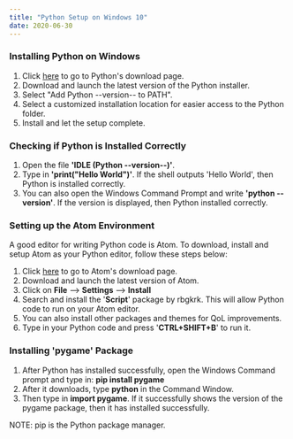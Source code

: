 ```yaml
---
title: "Python Setup on Windows 10"
date: 2020-06-30
---
```


### Installing Python on Windows

1. Click [here](https://www.python.org/downloads/) to go to Python's download page.
2. Download and launch the latest version of the Python installer.
2. Select "Add Python --version-- to PATH".
4. Select a customized installation location for easier access to the Python folder.
5. Install and let the setup complete.

### Checking if Python is Installed Correctly

1. Open the file **'IDLE (Python --version--)'**.
2. Type in **'print("Hello World")'**. If the shell outputs 'Hello World', then Python is installed correctly.
3. You can also open the Windows Command Prompt and write **'python --version'**. If the version is displayed, then Python installed correctly.

### Setting up the Atom Environment

A good editor for writing Python code is Atom. To download, install and setup Atom as your Python editor, follow these steps below:

1. Click [here](https://atom.io/) to go to Atom's download page.
2. Download and launch the latest version of Atom.
3. Click on **File** --> **Settings** --> **Install**
4. Search and install the '**Script**' package by rbgkrk. This will allow Python code to run on your Atom editor.
5. You can also install other packages and themes for QoL improvements.
6. Type in your Python code and press '**CTRL+SHIFT+B**' to run it.

### Installing 'pygame' Package

1. After Python has installed successfully, open the Windows Command prompt and type in: **pip install pygame**
2. After it downloads, type **python** in the Command Window.
3. Then type in **import pygame**. If it successfully shows the version of the pygame package, then it has installed successfully.

NOTE: pip is the Python package manager.
